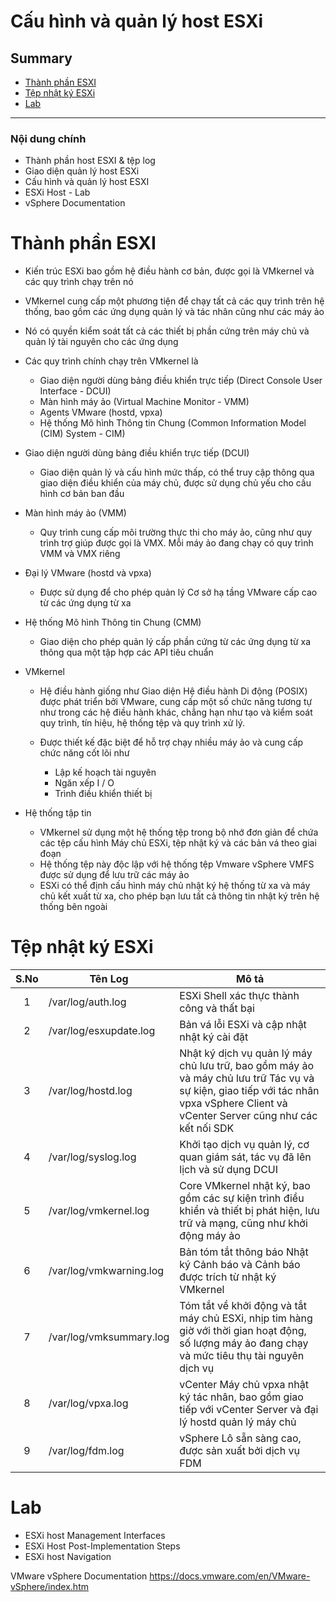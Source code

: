 <h1> Cấu hình và quản lý host ESXi</h1>

<h2>Summary</h2>

- [Thành phần ESXI](#thành-phần-esxi)
- [Tệp nhật ký ESXi](#tệp-nhật-ký-esxi)
- [Lab](#lab)

---
<h3> Nội dung chính</h3>

- Thành phần host ESXI & tệp log
- Giao diện quản lý host ESXi
- Cấu hình và quản lý host ESXI
- ESXi Host - Lab
- vSphere Documentation

# Thành phần ESXI

- Kiến trúc ESXi bao gồm hệ điều hành cơ bản, được gọi là VMkernel và các quy trình chạy trên nó
- VMkernel cung cấp một phương tiện để chạy tất cả các quy trình trên hệ thống, bao gồm các ứng dụng quản lý và tác nhân cũng như các máy ảo
- Nó có quyền kiểm soát tất cả các thiết bị phần cứng trên máy chủ và quản lý tài nguyên cho các ứng dụng

- Các quy trình chính chạy trên VMkernel là
  - Giao diện người dùng bảng điều khiển trực tiếp (Direct Console User Interface - DCUI)
  - Màn hình máy ảo (Virtual Machine Monitor - VMM)
  - Agents VMware (hostd, vpxa)
  - Hệ thống Mô hình Thông tin Chung (Common Information Model (CIM) System - CIM)

- Giao diện người dùng bảng điều khiển trực tiếp (DCUI)
  - Giao diện quản lý và cấu hình mức thấp, có thể truy cập thông qua giao diện điều khiển của máy chủ, được sử dụng chủ yếu cho cấu hình cơ bản ban đầu
- Màn hình máy ảo (VMM)
  - Quy trình cung cấp môi trường thực thi cho máy ảo, cũng như quy trình trợ giúp được gọi là VMX. Mỗi máy ảo đang chạy có quy trình VMM và VMX riêng
- Đại lý VMware (hostd và vpxa)
  - Được sử dụng để cho phép quản lý Cơ sở hạ tầng VMware cấp cao từ các ứng dụng từ xa
- Hệ thống Mô hình Thông tin Chung (CMM)
  - Giao diện cho phép quản lý cấp phần cứng từ các ứng dụng từ xa thông qua một tập hợp các API tiêu chuẩn

- VMkernel
  - Hệ điều hành giống như Giao diện Hệ điều hành Di động (POSIX) được phát triển bởi VMware, cung cấp một số chức năng tương tự như trong các hệ điều hành khác, chẳng hạn như tạo và kiểm soát quy trình, tín hiệu, hệ thống tệp và quy trình xử lý.

  - Được thiết kế đặc biệt để hỗ trợ chạy nhiều máy ảo và cung cấp chức năng cốt lõi như
    - Lập kế hoạch tài nguyên
    - Ngăn xếp I / O
    - Trình điều khiển thiết bị

- Hệ thống tập tin
  - VMkernel sử dụng một hệ thống tệp trong bộ nhớ đơn giản để chứa các tệp cấu hình Máy chủ ESXi, tệp nhật ký và các bản vá theo giai đoạn
  - Hệ thống tệp này độc lập với hệ thống tệp Vmware vSphere VMFS được sử dụng để lưu trữ các máy ảo
  - ESXi có thể định cấu hình máy chủ nhật ký hệ thống từ xa và máy chủ kết xuất từ ​​xa, cho phép bạn lưu tất cả thông tin nhật ký trên hệ thống bên ngoài

# Tệp nhật ký ESXi

|S.No|Tên Log|Mô tả|
|:---:|---|---|
1 | /var/log/auth.log | ESXi Shell xác thực thành công và thất bại
2 | /var/log/esxupdate.log | Bản vá lỗi ESXi và cập nhật nhật ký cài đặt
3 | /var/log/hostd.log | Nhật ký dịch vụ quản lý máy chủ lưu trữ, bao gồm máy ảo và máy chủ lưu trữ Tác vụ và sự kiện, giao tiếp với tác nhân vpxa vSphere Client và vCenter Server cũng như các kết nối SDK
4 | /var/log/syslog.log | Khởi tạo dịch vụ quản lý, cơ quan giám sát, tác vụ đã lên lịch và sử dụng DCUI
5 | /var/log/vmkernel.log | Core VMkernel nhật ký, bao gồm các sự kiện trình điều khiển và thiết bị phát hiện, lưu trữ và mạng, cũng như khởi động máy ảo
6 | /var/log/vmkwarning.log | Bản tóm tắt thông báo Nhật ký Cảnh báo và Cảnh báo được trích từ nhật ký VMkernel
7 | /var/log/vmksummary.log | Tóm tắt về khởi động và tắt máy chủ ESXi, nhịp tim hàng giờ với thời gian hoạt động, số lượng máy ảo đang chạy và mức tiêu thụ tài nguyên dịch vụ
8 | /var/log/vpxa.log | vCenter Máy chủ vpxa nhật ký tác nhân, bao gồm giao tiếp với vCenter Server và đại lý hostd quản lý máy chủ
9 | /var/log/fdm.log | vSphere Lô sẵn sàng cao, được sản xuất bởi dịch vụ FDM

# Lab
- ESXi host Management Interfaces
- ESXi Host Post-Implementation Steps
- ESXi host Navigation

VMware vSphere Documentation
https://docs.vmware.com/en/VMware-vSphere/index.htm